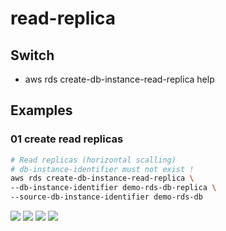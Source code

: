# read-replica

## Switch
* aws rds create-db-instance-read-replica help

## Examples
### 01 create read replicas
````bash
# Read replicas (horizontal scalling)
# db-instance-identifier must not exist !
aws rds create-db-instance-read-replica \
--db-instance-identifier demo-rds-db-replica \
--source-db-instance-identifier demo-rds-db
````
[<img src="https://i.imgur.com/Gh60zyS.png">](https://i.imgur.com/Gh60zyS.png)
[<img src="https://i.imgur.com/ukiGSI8.png">](https://i.imgur.com/ukiGSI8.png)
[<img src="https://i.imgur.com/qbPUJbt.png">](https://i.imgur.com/qbPUJbt.png)
[<img src="https://i.imgur.com/2LWd1J6.png">](https://i.imgur.com/2LWd1J6.png)
